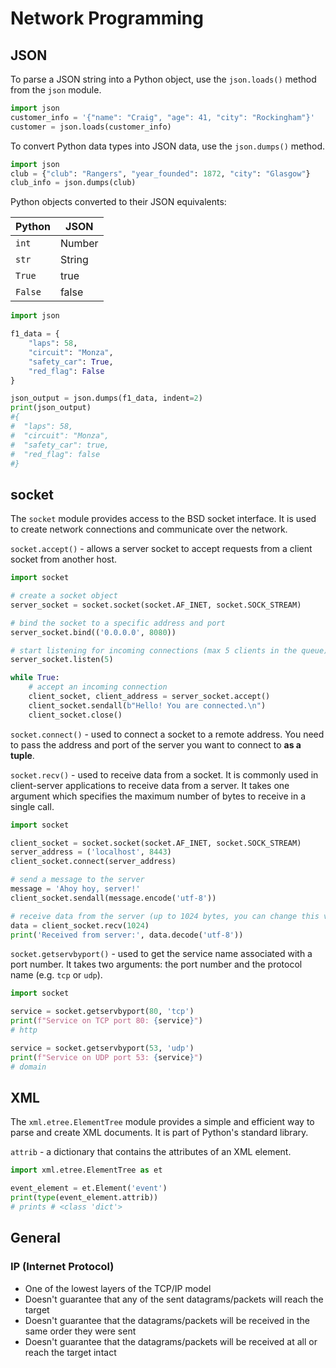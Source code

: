 # Network Programming

## JSON
To parse a JSON string into a Python object, use the `json.loads()` method from the `json` module.
```python
import json
customer_info = '{"name": "Craig", "age": 41, "city": "Rockingham"}'
customer = json.loads(customer_info)
```

To convert Python data types into JSON data, use the `json.dumps()` method.
```python
import json
club = {"club": "Rangers", "year_founded": 1872, "city": "Glasgow"}
club_info = json.dumps(club)
```
Python objects converted to their JSON equivalents:

| Python  | JSON   | 
|---------|--------|
| `int`   | Number |
| `str`   | String |
| `True`  | true   |
| `False` | false  |

```python
import json

f1_data = {
    "laps": 58,                 
    "circuit": "Monza",         
    "safety_car": True,         
    "red_flag": False           
}

json_output = json.dumps(f1_data, indent=2)
print(json_output)
#{
#  "laps": 58,
#  "circuit": "Monza",
#  "safety_car": true,
#  "red_flag": false
#}
```

## socket
The `socket` module provides access to the BSD socket interface. It is used to create network connections and communicate over the network.

`socket.accept()` - allows a server socket to accept requests from a client socket from another host.
```python
import socket

# create a socket object
server_socket = socket.socket(socket.AF_INET, socket.SOCK_STREAM)

# bind the socket to a specific address and port
server_socket.bind(('0.0.0.0', 8080))

# start listening for incoming connections (max 5 clients in the queue)
server_socket.listen(5)

while True:
    # accept an incoming connection
    client_socket, client_address = server_socket.accept()    
    client_socket.sendall(b"Hello! You are connected.\n")
    client_socket.close()
```

`socket.connect()` - used to connect a socket to a remote address. You need to pass the address and port of the server you want to connect to **as a tuple**.

`socket.recv()` - used to receive data from a socket. It is commonly used in client-server applications to receive data from a server. It takes one argument which specifies the maximum number of bytes to receive in a single call.
```python
import socket

client_socket = socket.socket(socket.AF_INET, socket.SOCK_STREAM)
server_address = ('localhost', 8443)
client_socket.connect(server_address)

# send a message to the server
message = 'Ahoy hoy, server!'
client_socket.sendall(message.encode('utf-8'))

# receive data from the server (up to 1024 bytes, you can change this value to receive more bytes in a single call)
data = client_socket.recv(1024)
print('Received from server:', data.decode('utf-8'))
```
`socket.getservbyport()` - used to get the service name associated with a port number. It takes two arguments: the port number and the protocol name (e.g. `tcp` or `udp`).
```python
import socket

service = socket.getservbyport(80, 'tcp')
print(f"Service on TCP port 80: {service}")
# http

service = socket.getservbyport(53, 'udp')
print(f"Service on UDP port 53: {service}")
# domain
```
## XML
The `xml.etree.ElementTree` module provides a simple and efficient way to parse and create XML documents. It is part of Python's standard library.

`attrib` - a dictionary that contains the attributes of an XML element.

```python
import xml.etree.ElementTree as et

event_element = et.Element('event')
print(type(event_element.attrib))
# prints # <class 'dict'>
```

## General

### IP (Internet Protocol)
- One of the lowest layers of the TCP/IP model
- Doesn't guarantee that any of the sent datagrams/packets will reach the target
- Doesn't guarantee that the datagrams/packets will be received in the same order they were sent
- Doesn't guarantee that the datagrams/packets will be received at all or reach the target intact
